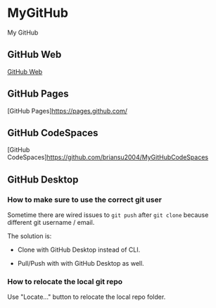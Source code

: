 # MyGitHub

My GitHub

## GitHub Web

[GitHub Web](GitHub_Web.md)

## GitHub Pages

[GitHub Pages]<https://pages.github.com/>

## GitHub CodeSpaces

[GitHub CodeSpaces]<https://github.com/briansu2004/MyGitHubCodeSpaces>

## GitHub Desktop

### How to make sure to use the correct git user

Sometime there are wired issues to `git push` after `git clone` because different git username / email.

The solution is:

- Clone with GitHub Desktop instead of CLI.

- Pull/Push with with GitHub Desktop as well.

### How to relocate the local git repo

Use "Locate..." button to relocate the local repo folder.

